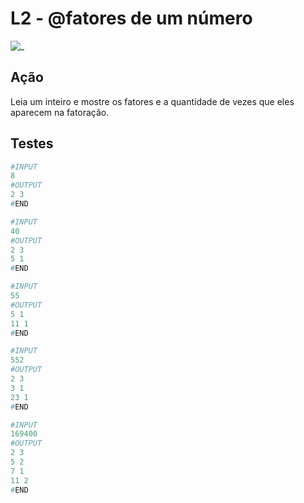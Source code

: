# L2 - @fatores de um número

![_](cover.jpg)

## Ação

Leia um inteiro e mostre os fatores e a quantidade de vezes que eles aparecem na fatoração.

## Testes

``` py
#INPUT
8
#OUTPUT
2 3
#END

#INPUT
40
#OUTPUT
2 3
5 1
#END

#INPUT
55
#OUTPUT
5 1
11 1
#END

#INPUT
552
#OUTPUT
2 3
3 1
23 1
#END

#INPUT
169400
#OUTPUT
2 3
5 2
7 1
11 2
#END

```
